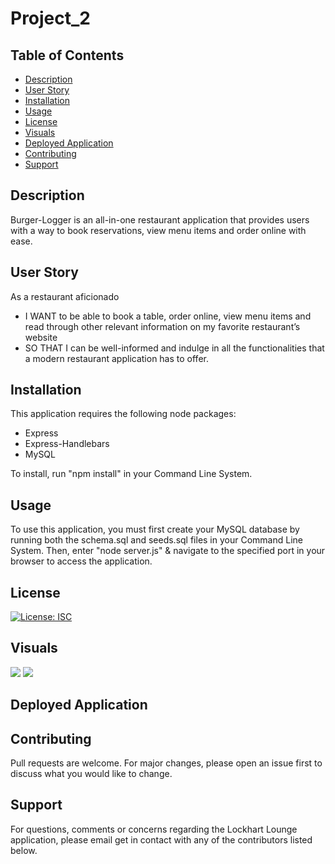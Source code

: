# Project_2

## Table of Contents
* [Description](#description)
* [User Story](#userstory)
* [Installation](#installation)
* [Usage](#usage)
* [License](#license)
* [Visuals](#visuals)
* [Deployed Application](#deployedapplication)
* [Contributing](#contributing)
* [Support](#support)

## Description
Burger-Logger is an all-in-one restaurant application that provides users with a way to book reservations, view menu items and order online with ease.

## User Story
As a restaurant aficionado
- I WANT to be able to book a table, order online, view menu items and read through other relevant information on my favorite restaurant’s website
- SO THAT I can be well-informed and indulge in all the functionalities that a modern restaurant application has to offer.

## Installation
This application requires the following node packages:
* Express
* Express-Handlebars
* MySQL

To install, run "npm install" in your Command Line System.

## Usage
To use this application, you must first create your MySQL database by running both the schema.sql and seeds.sql files in your Command Line System. Then, enter "node server.js" & navigate to the specified port in your browser to access the application.

## License
[![License: ISC](https://img.shields.io/badge/License-ISC-blue.svg)](https://opensource.org/licenses/ISC)

## Visuals
![](assets/burger1.png)
![](assets/burger2.png)

## Deployed Application


## Contributing
Pull requests are welcome. For major changes, please open an issue first to discuss what you would like to change. 

## Support
For questions, comments or concerns regarding the Lockhart Lounge application, please email get in contact with any of the contributors listed below.

